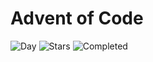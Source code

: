 # Advent of Code

![Day](https://img.shields.io/badge/day%20📅-14-blue) ![Stars](https://img.shields.io/badge/stars%20⭐-28-yellow) ![Completed](https://img.shields.io/badge/days%20completed-14-red)
